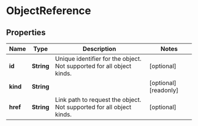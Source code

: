 

# ObjectReference


## Properties

Name | Type | Description | Notes
------------ | ------------- | ------------- | -------------
**id** | **String** | Unique identifier for the object. Not supported for all object kinds. |  [optional]
**kind** | **String** |  |  [optional] [readonly]
**href** | **String** | Link path to request the object. Not supported for all object kinds. |  [optional]



